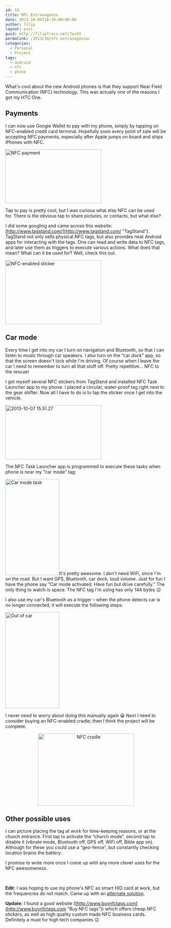 ```yaml
---
id: 53
title: NFC Extravaganza
date: 2013-10-06T16:39:06+00:00
author: filip
layout: post
guid: http://filipfracz.net/?p=53
permalink: /2013/10/nfc-extravaganza/
categories:
  - Personal
  - Project
tags:
  - android
  - nfc
  - phone
---
```

What's cool about the new Android phones is that they support Near Field Communication (NFC) technology. This was actually one of the reasons I got my HTC One.

## Payments

I can now use Google Wallet to pay with my phone, simply by tapping on NFC-enabled credit card terminal. Hopefully soon every point of sale will be accepting NFC payments, especially after Apple jumps on board and ships iPhones with NFC.

[<img class="aligncenter size-medium wp-image-102" alt="NFC payment " src="http://filipfracz.net/wp-content/uploads/wpid-NFC-Pic-2-300x168.jpg" width="300" height="168" />](http://filipfracz.net/wp-content/uploads/wpid-NFC-Pic-2.jpg)

Tap to pay is pretty cool, but I was curious what else NFC can be used for. There is the obvious tap to share pictures, or contacts, but what else?

I did some googling and came across this website: [http://www.tagstand.com/](http://www.tagstand.com/ "TagStand"). TagStand not only sells physical NFC tags, but also provides neat Android apps for interacting with the tags. One can read and write data to NFC tags, and later use them as triggers to execute various actions. What does that mean? What can it be used for? Well, check this out.

[<img class="aligncenter size-medium wp-image-57" alt="NFC-enabled sticker" src="http://basically_me_images.s3.amazonaws.com/wp-content/uploads/ntag_logo_01_1024x1024_1024x10241-300x200.jpg" width="300" height="200" srcset="/wp-content/uploads/ntag_logo_01_1024x1024_1024x10241-300x200.jpg 300w, /wp-content/uploads/ntag_logo_01_1024x1024_1024x10241-680x453.jpg 680w, /wp-content/uploads/ntag_logo_01_1024x1024_1024x10241.jpg 720w" sizes="(max-width: 300px) 100vw, 300px" />](http://basically_me_images.s3.amazonaws.com/wp-content/uploads/ntag_logo_01_1024x1024_1024x10241.jpg)

## Car mode

Every time I get into my car I turn on navigation and Bluetooth, so that I can listen to music through car speakers. I also turn on the &#8220;car dock&#8221; app, so that the screen doesn't lock while I'm driving. Of course when I leave the car I need to remember to turn all that stuff off. Pretty repetitive&#8230; NFC to the rescue!

I got myself several NFC stickers from TagStand and installed NFC Task Launcher app to my phone. I placed a circular, water-proof tag right next to the gear shifter. Now all I have to do is to tap the sticker once I get into the vehicle.

[<img class="aligncenter size-medium wp-image-55" alt="2013-10-07 15.51.27" src="http://filipfracz.net/wp-content/uploads/2013-10-07-15.51.27-300x169.jpg" width="300" height="169" />](http://filipfracz.net/wp-content/uploads/2013-10-07-15.51.27.jpg)

The NFC Task Launcher app is programmed to execute these tasks when phone is near my &#8220;car mode&#8221; tag:

[<img class="aligncenter size-medium wp-image-98" alt="Car mode task" src="http://basically_me_images.s3.amazonaws.com/wp-content/uploads/Screenshot_2013-10-09-10-21-561-168x300.png" width="168" height="300" />](http://basically_me_images.s3.amazonaws.com/wp-content/uploads/Screenshot_2013-10-09-10-21-561.png)It's pretty awesome. I don't need WiFi, since I'm on the road. But I want GPS, Bluetooth, car dock, loud volume. Just for fun I have the phone say &#8220;Car mode activated. Have fun but drive carefully.&#8221; The only thing to watch is space. The NFC tag I'm using has only 144 bytes 😉

I also use my car's Bluetooth as a trigger – when the phone detects car is no longer connected, it will execute the following steps:

[<img class="aligncenter size-medium wp-image-99" alt="Out of car" src="http://basically_me_images.s3.amazonaws.com/wp-content/uploads/Screenshot_2013-10-09-10-22-211-168x300.png" width="168" height="300" />](http://basically_me_images.s3.amazonaws.com/wp-content/uploads/Screenshot_2013-10-09-10-22-211.png)

I never need to worry about doing this manually again 😀 Next I need to consider buying an NFC-enabled cradle; then I think the project will be complete.

<p style="text-align: center;">
  <a href="http://nfctags.tagstand.com/collections/nfc-products/products/nfc-enabled-tylt-car-dock"><img class="aligncenter size-medium wp-image-113" alt="NFC cradle" src="http://basically_me_images.s3.amazonaws.com/wp-content/uploads/TYLT-Capio-3q-front-left-2_1024x1024-300x225.png" width="300" height="225" srcset="/wp-content/uploads/TYLT-Capio-3q-front-left-2_1024x1024-300x225.png 300w, /wp-content/uploads/TYLT-Capio-3q-front-left-2_1024x1024.png 1024w, /wp-content/uploads/TYLT-Capio-3q-front-left-2_1024x1024-680x510.png 680w, /wp-content/uploads/TYLT-Capio-3q-front-left-2_1024x1024-920x690.png 920w" sizes="(max-width: 300px) 100vw, 300px" /></a>
</p>

## Other possible uses

I can picture placing the tag at work for time-keeping reasons, or at the church entrance. First tap to activate the &#8220;church mode&#8221;, second tap to disable it (vibrate mode, Bluetooth off, GPS off, WiFi off, Bible app on). Although for these you could use a &#8220;geo-fence&#8221;, but constantly checking location brains the battery.

I promise to write more once I come up with any more clever uses for the NFC awesomeness.

&nbsp;

**Edit:** I was hoping to use my phone's NFC as smart HID card at work, but the frequencies do not match. Came up with an [alternate solution](http://filipfracz.net/2013/10/hid-card-and-android-phone/ "HID Card and Android phone").

**Update:** I found a good website ([http://www.buynfctags.com](http://www.buynfctags.com "Buy NFC tags")) which offers cheap NFC stickers, as well as high quality custom made NFC business cards. Definitely a must for high tech companies 😉